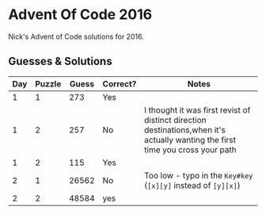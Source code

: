 # Advent Of Code 2016

Nick's Advent of Code solutions for 2016.

## Guesses & Solutions

|Day|Puzzle|Guess|Correct?|Notes|
|---|------|-----|--------|-----|
|1|1|273|Yes|
|1|2|257|No|I thought it was first revist of distinct direction destinations,when it's actually wanting the first time you cross your path|
|1|2|115|Yes
|2|1|26562|No|Too low - typo in the `Key#key` (`[x][y]` instead of `[y][x]`)
|2|2|48584|yes